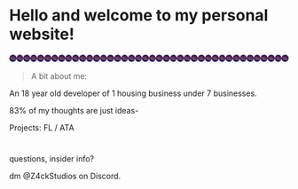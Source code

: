 # Hello and welcome to my personal website!
<img width="2.5%" draggable="false" src="/ZS-Images/Z4ckStudiosLogo.png"><img width="2.5%" draggable="false" src="/ZS-Images/Z4ckStudiosLogo.png"><img width="2.5%" draggable="false" src="/ZS-Images/Z4ckStudiosLogo.png"><img width="2.5%" draggable="false" src="/ZS-Images/Z4ckStudiosLogo.png"><img width="2.5%" draggable="false" src="/ZS-Images/Z4ckStudiosLogo.png"><img width="2.5%" draggable="false" src="/ZS-Images/Z4ckStudiosLogo.png"><img width="2.5%" draggable="false" src="/ZS-Images/Z4ckStudiosLogo.png"><img width="2.5%" draggable="false" src="/ZS-Images/Z4ckStudiosLogo.png"><img width="2.5%" draggable="false" src="/ZS-Images/Z4ckStudiosLogo.png"><img width="2.5%" draggable="false" src="/ZS-Images/Z4ckStudiosLogo.png"><img width="2.5%" draggable="false" src="/ZS-Images/Z4ckStudiosLogo.png"><img width="2.5%" draggable="false" src="/ZS-Images/Z4ckStudiosLogo.png"><img width="2.5%" draggable="false" src="/ZS-Images/Z4ckStudiosLogo.png"><img width="2.5%" draggable="false" src="/ZS-Images/Z4ckStudiosLogo.png"><img width="2.5%" draggable="false" src="/ZS-Images/Z4ckStudiosLogo.png"><img width="2.5%" draggable="false" src="/ZS-Images/Z4ckStudiosLogo.png"><img width="2.5%" draggable="false" src="/ZS-Images/Z4ckStudiosLogo.png"><img width="2.5%" draggable="false" src="/ZS-Images/Z4ckStudiosLogo.png"><img width="2.5%" draggable="false" src="/ZS-Images/Z4ckStudiosLogo.png"><img width="2.5%" draggable="false" src="/ZS-Images/Z4ckStudiosLogo.png"><img width="2.5%" draggable="false" src="/ZS-Images/Z4ckStudiosLogo.png"><img width="2.5%" draggable="false" src="/ZS-Images/Z4ckStudiosLogo.png"><img width="2.5%" draggable="false" src="/ZS-Images/Z4ckStudiosLogo.png"><img width="2.5%" draggable="false" src="/ZS-Images/Z4ckStudiosLogo.png"><img width="2.5%" draggable="false" src="/ZS-Images/Z4ckStudiosLogo.png"><img width="2.5%" draggable="false" src="/ZS-Images/Z4ckStudiosLogo.png"><img width="2.5%" draggable="false" src="/ZS-Images/Z4ckStudiosLogo.png"><img width="2.5%" draggable="false" src="/ZS-Images/Z4ckStudiosLogo.png"><img width="2.5%" draggable="false" src="/ZS-Images/Z4ckStudiosLogo.png"><img width="2.5%" draggable="false" src="/ZS-Images/Z4ckStudiosLogo.png"><img width="2.5%" draggable="false" src="/ZS-Images/Z4ckStudiosLogo.png"><img width="2.5%" draggable="false" src="/ZS-Images/Z4ckStudiosLogo.png"><img width="2.5%" draggable="false" src="/ZS-Images/Z4ckStudiosLogo.png"><img width="2.5%" draggable="false" src="/ZS-Images/Z4ckStudiosLogo.png"><img width="2.5%" draggable="false" src="/ZS-Images/Z4ckStudiosLogo.png"><img width="2.5%" draggable="false" src="/ZS-Images/Z4ckStudiosLogo.png"><img width="2.5%" draggable="false" src="/ZS-Images/Z4ckStudiosLogo.png"><img width="2.5%" draggable="false" src="/ZS-Images/Z4ckStudiosLogo.png"><img width="2.5%" draggable="false" src="/ZS-Images/Z4ckStudiosLogo.png"><img width="2.5%" draggable="false" src="/ZS-Images/Z4ckStudiosLogo.png">

<blockquote>A bit about me:</blockquote>
<p>An 18 year old developer of 1 housing business under 7 businesses.</p>
<p>83% of my thoughts are just ideas-</p>
<p>Projects: FL / ATA</p>

# <p></p>
<p>questions, insider info?</p>
<p>dm @Z4ckStudios on Discord.</p>
